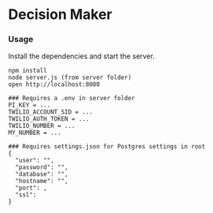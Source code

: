 Decision Maker
=====================

### Usage

Install the dependencies and start the server.

```
npm install
node server.js (from server folder)
open http://localhost:8080

### Requires a .env in server folder
PI_KEY = ...
TWILIO_ACCOUNT_SID = ...
TWILIO_AUTH_TOKEN = ...
TWILIO_NUMBER = ...
MY_NUMBER = ...

### Requires settings.json for Postgres settings in root
{
  "user": "",
  "password": "",
  "database": "",
  "hostname": "",
  "port": ,
  "ssl":
}

